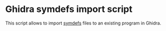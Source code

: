 # Ghidra symdefs import script

This script allows to import [symdefs](https://developer.arm.com/documentation/dui0803/a/Accessing-and-managing-symbols-with-armlink/Symdefs-file-format) files to an existing program in Ghidra.
